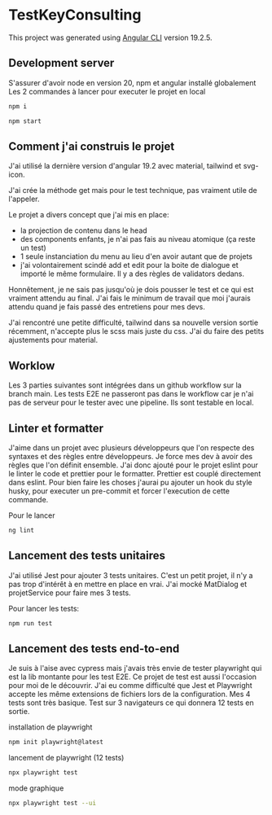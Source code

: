 # TestKeyConsulting

This project was generated using [Angular CLI](https://github.com/angular/angular-cli) version 19.2.5.

## Development server

S'assurer d'avoir node en version 20, npm et angular installé globalement
Les 2 commandes à lancer pour executer le projet en local

```bash
npm i
```

```bash
npm start
```

## Comment j'ai construis le projet

J'ai utilisé la dernière version d'angular 19.2 avec material, tailwind et svg-icon.

J'ai crée la méthode get mais pour le test technique, pas vraiment utile de l'appeler.

Le projet a divers concept que j'ai mis en place:
 - la projection de contenu dans le head
 - des components enfants, je n'ai pas fais au niveau atomique (ça reste un test)
 - 1 seule instanciation du menu au lieu d'en avoir autant que de projets
 - j'ai volontairement scindé add et edit pour la boite de dialogue et importé le même formulaire. Il y a des règles de validators dedans.

Honnêtement, je ne sais pas jusqu'où je dois pousser le test et ce qui est vraiment attendu au final.
J'ai fais le minimum de travail que moi j'aurais attendu quand je fais passé des entretiens pour mes devs. 

J'ai rencontré une petite difficulté, tailwind dans sa nouvelle version sortie récemment, n'accepte plus le scss mais juste du css. J'ai du faire des petits ajustements pour material.


## Worklow

Les 3 parties suivantes sont intégrées dans un github workflow sur la branch main.
Les tests E2E ne passeront pas dans le workflow car je n'ai pas de serveur pour le tester avec une pipeline. Ils sont testable en local.

## Linter et formatter

J'aime dans un projet avec plusieurs développeurs que l'on respecte des syntaxes et des règles entre développeurs.
Je force mes dev à avoir des règles que l'on définit ensemble.
J'ai donc ajouté pour le projet eslint pour le linter le code et prettier pour le formatter.
Prettier est couplé directement dans eslint.
Pour bien faire les choses j'aurai pu ajouter un hook du style husky, pour executer un pre-commit et forcer l'execution de cette commande.

Pour le lancer
```bash
ng lint
```

## Lancement des tests unitaires

J'ai utilisé Jest pour ajouter 3 tests unitaires. C'est un petit projet, il n'y a pas trop d'intérêt à en mettre en place en vrai.
J'ai mocké MatDialog et projetService pour faire mes 3 tests.

Pour lancer les tests:

```bash
npm run test
```

## Lancement des tests end-to-end

Je suis à l'aise avec cypress mais j'avais très envie de tester playwright qui est la lib montante pour les test E2E. 
Ce projet de test est aussi l'occasion pour moi de le découvrir.
J'ai eu comme difficulté que Jest et Playwright accepte les même extensions de fichiers lors de la configuration.
Mes 4 tests sont très basique. Test sur 3 navigateurs ce qui donnera 12 tests en sortie.

installation de playwright

```bash
npm init playwright@latest
```

lancement de playwright (12 tests)

```bash
npx playwright test
```
mode graphique
```bash
npx playwright test --ui
```
